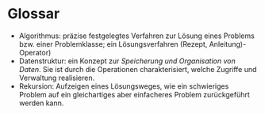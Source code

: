 # Glossar
- Algorithmus: präzise festgelegtes Verfahren zur Lösung eines Problems bzw. einer Problemklasse; ein Lösungsverfahren (Rezept, Anleitung)-Operator)
- Datenstruktur: ein Konzept zur _Speicherung und Organisation von Daten_. Sie ist durch die Operationen charakterisiert, welche Zugriffe und Verwaltung realisieren.
- Rekursion: Aufzeigen eines Lösungsweges, wie ein schwieriges Problem auf ein gleichartiges aber einfacheres Problem zurückgeführt werden kann.

